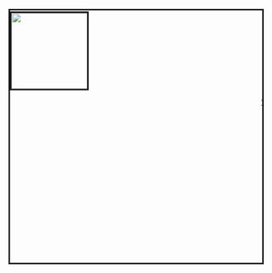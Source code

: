 <marquee
  direction="down"
  width="500"
  height="500"
  behavior="alternate"
  style="border:solid">
<img src="https://user-images.githubusercontent.com/132466058/236674390-6ddaf145-85cf-4e9a-9d7a-30132e08f332.png" width="150" style="border:solid"> <marquee>
 <p><a href="https://rutgerpijnenburg.github.io/Vision/">**"Vision"**</a></p>
